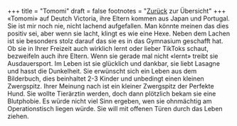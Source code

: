 +++
title = "Tomomi"
draft = false
footnotes = "[Zurück](/about/) zur Übersicht"
+++
«Tomomi» auf Deutch Victoria, ihre Eltern kommen aus Japan und Portugal. Sie ist mir noch nie, nicht lachend aufgefallen. Man könnte meinen das dies positiv sei, aber wenn sie lacht, klingt es wie eine Hexe. Neben dem Lachen ist sie besonders stolz darauf das sie es in das Gymnasium geschafft hat. Ob sie in Ihrer Freizeit auch wirklich lernt oder lieber TikToks schaut, bezweifeln auch ihre Eltern. Wenn sie gerade mal nicht «lernt» treibt sie Ausdauersport. Im Leben ist sie glücklich und dankbar, sie liebt Lasagne und hasst die Dunkelheit. Sie erwünscht sich ein Leben aus dem Bilderbuch, dies beinhaltet 2-3 Kinder und unbedingt einen kleinen Zwergspitz. Ihrer Meinung nach ist ein kleiner Zwergspitz der Perfekte Hund. Sie wollte Tierärztin werden, doch dann plötzlich bekam sie eine Blutphobie. Es würde nicht viel Sinn ergeben, wen sie ohnmächtig am Operationstisch liegen würde. Sie will mit offenen Türen durch das Leben ziehen.